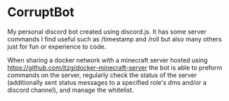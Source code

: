 # CorruptBot

My personal discord bot created using discord.js. It has some server commands I find useful such as /timestamp and /roll but also many others just for fun or experience to code.

When sharing a docker network with a minecraft server hosted using https://github.com/itzg/docker-minecraft-server the bot is able to preform commands on the server, regularly check the status of the server (additionally sent status messages to a specified role's dms and/or a discord channel), and manage the whitelist.